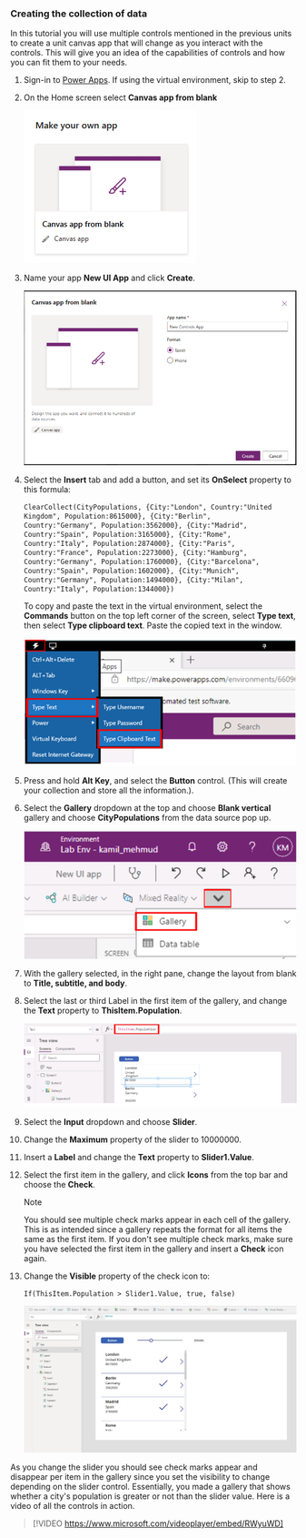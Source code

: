 ### Creating the collection of data

In this tutorial you will use multiple controls mentioned in the previous units to create a unit canvas app that will change as you interact with the controls. This will give you an idea of the capabilities of controls and how you can fit them to your needs.

1. Sign-in to [Power Apps](https://make.powerapps.com/?azure-portal=true). If using the virtual environment, skip to step 2.

1. On the Home screen select **Canvas app from blank**

	![Screenshot of the Canvas app from blank feature.](../media/exercise-1.png)

1. Name your app **New UI App** and click **Create**.

	![Screenshot of the new app named New UI App with Create button.](../media/exercise-2.png)

1. Select the **Insert** tab and add a button, and set its **OnSelect** property to this formula:

	```powerappsfl
	ClearCollect(CityPopulations, {City:"London", Country:"United
	Kingdom", Population:8615000}, {City:"Berlin",
	Country:"Germany", Population:3562000}, {City:"Madrid",
	Country:"Spain", Population:3165000}, {City:"Rome",
	Country:"Italy", Population:2874000}, {City:"Paris",
	Country:"France", Population:2273000}, {City:"Hamburg",
	Country:"Germany", Population:1760000}, {City:"Barcelona",
	Country:"Spain", Population:1602000}, {City:"Munich",
	Country:"Germany", Population:1494000}, {City:"Milan",
	Country:"Italy", Population:1344000})
	```

    To copy and paste the text in the  virtual environment, select the **Commands** button on the top left corner of the screen, select **Type text**, then select **Type clipboard text**. Paste the copied text in the window.
    
    ![Screenshot of commands button selected with the type text and type clipboard text highlighted.](../media/copy-instructions.png)

1.  Press and hold **Alt Key**, and select the **Button** control. (This
    will create your collection and store all the information.).

1.  Select the **Gallery** dropdown at the top and choose **Blank vertical** gallery and choose **CityPopulations** from the data source pop up.

    ![Screenshot of the more options highlighted and gallery selected.](../media/gallery.png)

1.  With the gallery selected, in the right pane, change the layout from
    blank to **Title, subtitle, and body**.

1.  Select the last or third Label in the first item of the gallery, and change the **Text** property to
    **ThisItem.Population**.

	![Screenshot of Gallery menu items for the text property.](../media/text-property.png)

1. Select the **Input** dropdown and choose **Slider**.

1. Change the **Maximum** property of the slider to 10000000.

1. Insert a **Label** and change the **Text** property to **Slider1.Value**.

1. Select the first item in the gallery, and click **Icons** from the top bar and choose the **Check**.

	> [!NOTE]
	> You should see multiple check marks appear in each cell of the gallery. This is as intended since a gallery repeats the format for all items the same as the first item. If you don't see multiple check marks, make sure you have selected the first item in the gallery and insert a **Check** icon again.

1. Change the **Visible** property of the check icon to:

	```powerappsfl
	If(ThisItem.Population > Slider1.Value, true, false)
	```
	
	![Screenshot of app screen with example data.](../media/exercise-3.png)

As you change the slider you should see check marks appear and disappear per item in the gallery since you set the visibility to change depending on the slider control. Essentially, you made a gallery that shows whether a city's population is greater or not than the slider value. Here is a video of all the controls in action.

> [!VIDEO https://www.microsoft.com/videoplayer/embed/RWyuWD]

